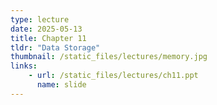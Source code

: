 ```yaml
---
type: lecture
date: 2025-05-13
title: Chapter 11
tldr: "Data Storage"
thumbnail: /static_files/lectures/memory.jpg
links:
    - url: /static_files/lectures/ch11.ppt
      name: slide
---
```

